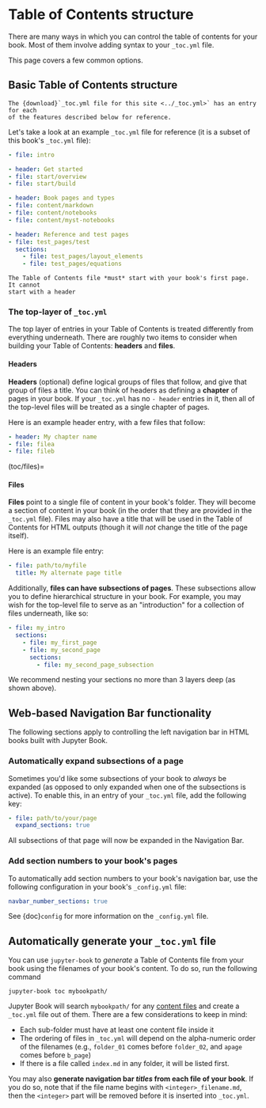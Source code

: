 # Table of Contents structure

There are many ways in which you can control the table of contents for
your book. Most of them involve adding syntax to your `_toc.yml` file.

This page covers a few common options.

## Basic Table of Contents structure

```{note}
The {download}`_toc.yml file for this site <../_toc.yml>` has an entry for each
of the features described below for reference.
```

Let's take a look at an example `_toc.yml` file
for reference (it is a subset of this book's `_toc.yml` file):

```yaml
- file: intro

- header: Get started
- file: start/overview
- file: start/build

- header: Book pages and types
- file: content/markdown
- file: content/notebooks
- file: content/myst-notebooks

- header: Reference and test pages
- file: test_pages/test
  sections:
    - file: test_pages/layout_elements
    - file: test_pages/equations
```

```{warning}
The Table of Contents file *must* start with your book's first page. It cannot
start with a header
```

### The top-layer of `_toc.yml`

The top layer of entries in your Table of Contents is treated differently from everything
underneath. There are roughly two items to consider when building your Table of Contents: **headers**
and **files**.


#### Headers

**Headers** (optional) define logical groups of files that follow, and give that group of files
a title. You can think of headers as defining a **chapter** of pages in your book. If your `_toc.yml`
has no `- header` entries in it, then all of the top-level files will be treated as a single chapter
of pages.

Here is an example header entry, with a few files that follow:

```yaml
- header: My chapter name
- file: filea
- file: fileb
```

(toc/files)=
#### Files

**Files** point to a single file of content in your book's folder. They will
become a section of content in your book (in the order that they are provided in
the `_toc.yml` file). Files may also have a title that will be used in the Table of Contents
for HTML outputs (though it will *not* change the title of the page itself).

Here is an example file entry:

```yaml
- file: path/to/myfile
  title: My alternate page title
```

Additionally, **files can have subsections of pages**. These subsections allow you
to define hierarchical structure in your book. For example, you may wish for the top-level
file to serve as an "introduction" for a collection of files underneath, like so:

```yaml
- file: my_intro
  sections:
    - file: my_first_page
    - file: my_second_page
      sections:
        - file: my_second_page_subsection
```

We recommend nesting your sections no more than 3 layers deep (as shown above).

## Web-based Navigation Bar functionality

The following sections apply to controlling the left navigation bar in
HTML books built with Jupyter Book.

### Automatically expand subsections of a page

Sometimes you'd like some subsections of your book to *always* be expanded (as opposed
to only expanded when one of the subsections is active). To enable this, in an entry of
your `_toc.yml` file, add the following key:

```yaml
- file: path/to/your/page
  expand_sections: true
```

All subsections of that page will now be expanded in the Navigation Bar.

### Add section numbers to your book's pages

To automatically add section numbers to your book's navigation bar, use
the following configuration in your book's `_config.yml` file:

```yaml
navbar_number_sections: true
```

See {doc}`config` for more information on the `_config.yml` file.

## Automatically generate your `_toc.yml` file

You can use `jupyter-book` to *generate* a Table of Contents file from your book
using the filenames of your book's content. To do so, run the following command

```
jupyter-book toc mybookpath/
```

Jupyter Book will search `mybookpath/` for any [content files](../content-types/index)
and create a `_toc.yml` file out of them. There are a few considerations to keep in mind:

* Each sub-folder must have at least one content file inside it
* The ordering of files in `_toc.yml` will depend on the alpha-numeric order of
  the filenames (e.g., `folder_01` comes before `folder_02`, and `apage` comes
  before `b_page`)
* If there is a file called `index.md` in any folder, it will be listed first.

You may also **generate navigation bar *titles* from each file of your book**.
If you do so, note that if the file name begins with `<integer>_filename.md`, then
the `<integer>` part will be removed before it is inserted into `_toc.yml`.
